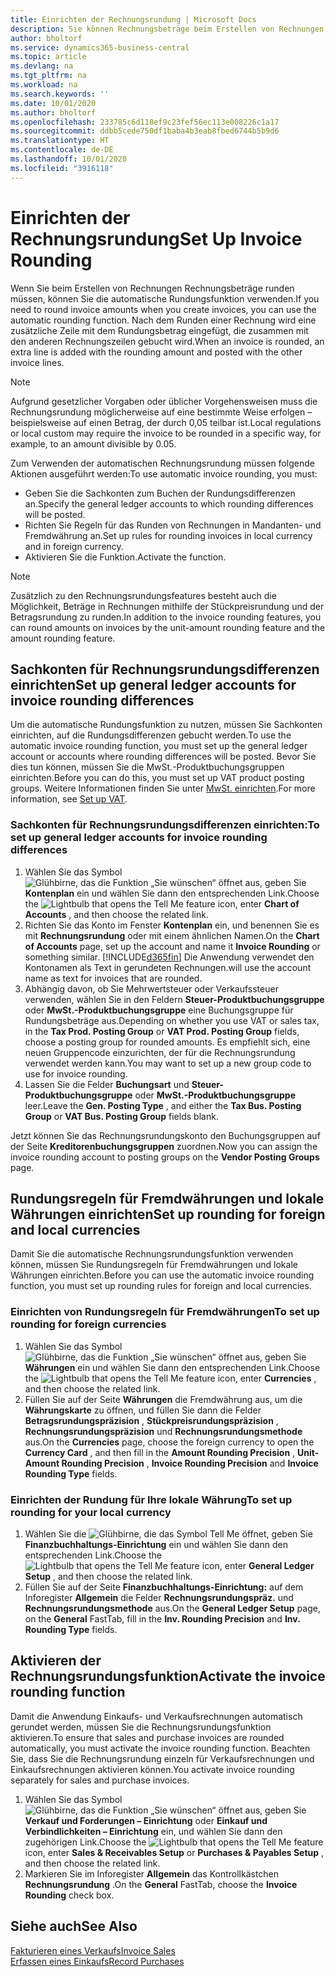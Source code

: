 ```yaml
---
title: Einrichten der Rechnungsrundung | Microsoft Docs
description: Sie können Rechnungsbeträge beim Erstellen von Rechnungen runden. Darüber hinaus muss die Rechnungsrundung möglicherweise aufgrund lokaler Vorgaben oder üblicher Vorgehensweisenauf eine bestimmte Weise erfolgen – beispielsweise auf einen Betrag, der durch 0,05 teilbar ist.
author: bholtorf
ms.service: dynamics365-business-central
ms.topic: article
ms.devlang: na
ms.tgt_pltfrm: na
ms.workload: na
ms.search.keywords: ''
ms.date: 10/01/2020
ms.author: bholtorf
ms.openlocfilehash: 233785c6d118ef9c23fef56ec113e008226c1a17
ms.sourcegitcommit: ddbb5cede750df1baba4b3eab8fbed6744b5b9d6
ms.translationtype: HT
ms.contentlocale: de-DE
ms.lasthandoff: 10/01/2020
ms.locfileid: "3916118"
---
```

# <a name="set-up-invoice-rounding"></a><span data-ttu-id="4f15f-104">Einrichten der Rechnungsrundung</span><span class="sxs-lookup"><span data-stu-id="4f15f-104">Set Up Invoice Rounding</span></span>
<span data-ttu-id="4f15f-105">Wenn Sie beim Erstellen von Rechnungen Rechnungsbeträge runden müssen, können Sie die automatische Rundungsfunktion verwenden.</span><span class="sxs-lookup"><span data-stu-id="4f15f-105">If you need to round invoice amounts when you create invoices, you can use the automatic rounding function.</span></span> <span data-ttu-id="4f15f-106">Nach dem Runden einer Rechnung wird eine zusätzliche Zeile mit dem Rundungsbetrag eingefügt, die zusammen mit den anderen Rechnungszeilen gebucht wird.</span><span class="sxs-lookup"><span data-stu-id="4f15f-106">When an invoice is rounded, an extra line is added with the rounding amount and posted with the other invoice lines.</span></span>

> [!NOTE]  
>  <span data-ttu-id="4f15f-107">Aufgrund gesetzlicher Vorgaben oder üblicher Vorgehensweisen muss die Rechnungsrundung möglicherweise auf eine bestimmte Weise erfolgen – beispielsweise auf einen Betrag, der durch 0,05 teilbar ist.</span><span class="sxs-lookup"><span data-stu-id="4f15f-107">Local regulations or local custom may require the invoice to be rounded in a specific way, for example, to an amount divisible by 0.05.</span></span>  

<span data-ttu-id="4f15f-108">Zum Verwenden der automatischen Rechnungsrundung müssen folgende Aktionen ausgeführt werden:</span><span class="sxs-lookup"><span data-stu-id="4f15f-108">To use automatic invoice rounding, you must:</span></span>  

* <span data-ttu-id="4f15f-109">Geben Sie die Sachkonten zum Buchen der Rundungsdifferenzen an.</span><span class="sxs-lookup"><span data-stu-id="4f15f-109">Specify the general ledger accounts to which rounding differences will be posted.</span></span>  
* <span data-ttu-id="4f15f-110">Richten Sie Regeln für das Runden von Rechnungen in Mandanten- und Fremdwährung an.</span><span class="sxs-lookup"><span data-stu-id="4f15f-110">Set up rules for rounding invoices in local currency and in foreign currency.</span></span>  
* <span data-ttu-id="4f15f-111">Aktivieren Sie die Funktion.</span><span class="sxs-lookup"><span data-stu-id="4f15f-111">Activate the function.</span></span>  

> [!NOTE]  
>  <span data-ttu-id="4f15f-112">Zusätzlich zu den Rechnungsrundungsfeatures besteht auch die Möglichkeit, Beträge in Rechnungen mithilfe der Stückpreisrundung und der Betragsrundung zu runden.</span><span class="sxs-lookup"><span data-stu-id="4f15f-112">In addition to the invoice rounding features, you can round amounts on invoices by the unit-amount rounding feature and the amount rounding feature.</span></span>  

## <a name="set-up-general-ledger-accounts-for-invoice-rounding-differences"></a><span data-ttu-id="4f15f-113">Sachkonten für Rechnungsrundungsdifferenzen einrichten</span><span class="sxs-lookup"><span data-stu-id="4f15f-113">Set up general ledger accounts for invoice rounding differences</span></span>
<span data-ttu-id="4f15f-114">Um die automatische Rundungsfunktion zu nutzen, müssen Sie Sachkonten einrichten, auf die Rundungsdifferenzen gebucht werden.</span><span class="sxs-lookup"><span data-stu-id="4f15f-114">To use the automatic invoice rounding function, you must set up the general ledger account or accounts where rounding differences will be posted.</span></span> <span data-ttu-id="4f15f-115">Bevor Sie dies tun können, müssen Sie die MwSt.-Produktbuchungsgruppen einrichten.</span><span class="sxs-lookup"><span data-stu-id="4f15f-115">Before you can do this, you must set up VAT product posting groups.</span></span> <span data-ttu-id="4f15f-116">Weitere Informationen finden Sie unter [MwSt. einrichten](finance-setup-vat.md).</span><span class="sxs-lookup"><span data-stu-id="4f15f-116">For more information, see [Set up VAT](finance-setup-vat.md).</span></span>  

### <a name="to-set-up-general-ledger-accounts-for-invoice-rounding-differences"></a><span data-ttu-id="4f15f-117">Sachkonten für Rechnungsrundungsdifferenzen einrichten:</span><span class="sxs-lookup"><span data-stu-id="4f15f-117">To set up general ledger accounts for invoice rounding differences</span></span>  
1. <span data-ttu-id="4f15f-118">Wählen Sie das Symbol ![Glühbirne, das die Funktion „Sie wünschen“ öffnet](media/ui-search/search_small.png "Was möchten Sie tun?") aus, geben Sie **Kontenplan** ein und wählen Sie dann den entsprechenden Link.</span><span class="sxs-lookup"><span data-stu-id="4f15f-118">Choose the ![Lightbulb that opens the Tell Me feature](media/ui-search/search_small.png "Tell me what you want to do") icon, enter **Chart of Accounts** , and then choose the related link.</span></span>  
2. <span data-ttu-id="4f15f-119">Richten Sie das Konto im Fenster **Kontenplan** ein, und benennen Sie es mit **Rechnungsrundung** oder mit einem ähnlichen Namen.</span><span class="sxs-lookup"><span data-stu-id="4f15f-119">On the **Chart of Accounts** page, set up the account and name it **Invoice Rounding** or something similar.</span></span> [!INCLUDE[d365fin](includes/d365fin_md.md)] <span data-ttu-id="4f15f-120">Die Anwendung verwendet den Kontonamen als Text in gerundeten Rechnungen.</span><span class="sxs-lookup"><span data-stu-id="4f15f-120">will use the account name as text for invoices that are rounded.</span></span>  
3. <span data-ttu-id="4f15f-121">Abhängig davon, ob Sie Mehrwertsteuer oder Verkaufssteuer verwenden, wählen Sie in den Feldern **Steuer-Produktbuchungsgruppe** oder **MwSt.-Produktbuchungsgruppe** eine Buchungsgruppe für Rundungsbeträge aus.</span><span class="sxs-lookup"><span data-stu-id="4f15f-121">Depending on whether you use VAT or sales tax, in the **Tax Prod. Posting Group** or **VAT Prod. Posting Group** fields, choose a posting group for rounded amounts.</span></span> <span data-ttu-id="4f15f-122">Es empfiehlt sich, eine neuen Gruppencode einzurichten, der für die Rechnungsrundung verwendet werden kann.</span><span class="sxs-lookup"><span data-stu-id="4f15f-122">You may want to set up a new group code to use for invoice rounding.</span></span>
4. <span data-ttu-id="4f15f-123">Lassen Sie die Felder **Buchungsart** und **Steuer-Produktbuchungsgruppe** oder **MwSt.-Produktbuchungsgruppe** leer.</span><span class="sxs-lookup"><span data-stu-id="4f15f-123">Leave the **Gen. Posting Type** , and either the **Tax Bus. Posting Group** or **VAT Bus. Posting Group** fields blank.</span></span> <!-- Why do we say to leave these blank, when there are a lot of other fields we also leave blank but don't mention? -->  

<span data-ttu-id="4f15f-124">Jetzt können Sie das Rechnungsrundungskonto den Buchungsgruppen auf der Seite **Kreditorenbuchungsgruppen** zuordnen.</span><span class="sxs-lookup"><span data-stu-id="4f15f-124">Now you can assign the invoice rounding account to posting groups on the **Vendor Posting Groups** page.</span></span>  <!-- Why only the vendor posting groups? -->

## <a name="set-up-rounding-for-foreign-and-local-currencies"></a><span data-ttu-id="4f15f-125">Rundungsregeln für Fremdwährungen und lokale Währungen einrichten</span><span class="sxs-lookup"><span data-stu-id="4f15f-125">Set up rounding for foreign and local currencies</span></span>
<span data-ttu-id="4f15f-126">Damit Sie die automatische Rechnungsrundungsfunktion verwenden können, müssen Sie Rundungsregeln für Fremdwährungen und lokale Währungen einrichten.</span><span class="sxs-lookup"><span data-stu-id="4f15f-126">Before you can use the automatic invoice rounding function, you must set up rounding rules for foreign and local currencies.</span></span>

### <a name="to-set-up-rounding-for-foreign-currencies"></a><span data-ttu-id="4f15f-127">Einrichten von Rundungsregeln für Fremdwährungen</span><span class="sxs-lookup"><span data-stu-id="4f15f-127">To set up rounding for foreign currencies</span></span>  
1. <span data-ttu-id="4f15f-128">Wählen Sie das Symbol ![Glühbirne, das die Funktion „Sie wünschen“ öffnet](media/ui-search/search_small.png "Was möchten Sie tun?") aus, geben Sie **Währungen** ein und wählen Sie dann den entsprechenden Link.</span><span class="sxs-lookup"><span data-stu-id="4f15f-128">Choose the ![Lightbulb that opens the Tell Me feature](media/ui-search/search_small.png "Tell me what you want to do") icon, enter **Currencies** , and then choose the related link.</span></span>  
2. <span data-ttu-id="4f15f-129">Füllen Sie auf der Seite **Währungen** die Fremdwährung aus, um die **Währungskarte** zu öffnen, und füllen Sie dann die Felder **Betragsrundungspräzision** , **Stückpreisrundungspräzision** , **Rechnungsrundungspräzision** und **Rechnungsrundungsmethode** aus.</span><span class="sxs-lookup"><span data-stu-id="4f15f-129">On the **Currencies** page, choose the foreign currency to open the **Currency Card** , and then fill in the **Amount Rounding Precision** , **Unit-Amount Rounding Precision** , **Invoice Rounding Precision** and **Invoice Rounding Type** fields.</span></span>

### <a name="to-set-up-rounding-for-your-local-currency"></a><span data-ttu-id="4f15f-130">Einrichten der Rundung für Ihre lokale Währung</span><span class="sxs-lookup"><span data-stu-id="4f15f-130">To set up rounding for your local currency</span></span>
1. <span data-ttu-id="4f15f-131">Wählen Sie die ![Glühbirne, die das Symbol Tell Me öffnet](media/ui-search/search_small.png "Was möchten Sie tun?"), geben Sie **Finanzbuchhaltungs-Einrichtung** ein und wählen Sie dann den entsprechenden Link.</span><span class="sxs-lookup"><span data-stu-id="4f15f-131">Choose the ![Lightbulb that opens the Tell Me feature](media/ui-search/search_small.png "Tell me what you want to do") icon, enter **General Ledger Setup** , and then choose the related link.</span></span>  
2. <span data-ttu-id="4f15f-132">Füllen Sie auf der Seite **Finanzbuchhaltungs-Einrichtung:** auf dem Inforegister **Allgemein** die Felder **Rechnungsrundungspräz.** und **Rechnungsrundungsmethode** aus.</span><span class="sxs-lookup"><span data-stu-id="4f15f-132">On the **General Ledger Setup** page, on the **General** FastTab, fill in the **Inv. Rounding Precision** and **Inv. Rounding Type** fields.</span></span>  

## <a name="activate-the-invoice-rounding-function"></a><span data-ttu-id="4f15f-133">Aktivieren der Rechnungsrundungsfunktion</span><span class="sxs-lookup"><span data-stu-id="4f15f-133">Activate the invoice rounding function</span></span>  
<span data-ttu-id="4f15f-134">Damit die Anwendung Einkaufs- und Verkaufsrechnungen automatisch gerundet werden, müssen Sie die Rechnungsrundungsfunktion aktivieren.</span><span class="sxs-lookup"><span data-stu-id="4f15f-134">To ensure that sales and purchase invoices are rounded automatically, you must activate the invoice rounding function.</span></span> <span data-ttu-id="4f15f-135">Beachten Sie, dass Sie die Rechnungsrundung einzeln für Verkaufsrechnungen und Einkaufsrechnungen aktivieren können.</span><span class="sxs-lookup"><span data-stu-id="4f15f-135">You activate invoice rounding separately for sales and purchase invoices.</span></span>

1. <span data-ttu-id="4f15f-136">Wählen Sie das Symbol ![Glühbirne, das die Funktion „Sie wünschen“ öffnet](media/ui-search/search_small.png "Was möchten Sie tun?") aus, geben Sie **Verkauf und Forderungen – Einrichtung** oder **Einkauf und Verbindlichkeiten – Einrichtung** ein, und wählen Sie dann den zugehörigen Link.</span><span class="sxs-lookup"><span data-stu-id="4f15f-136">Choose the ![Lightbulb that opens the Tell Me feature](media/ui-search/search_small.png "Tell me what you want to do") icon, enter **Sales & Receivables Setup** or **Purchases & Payables Setup** , and then choose the related link.</span></span>  
2. <span data-ttu-id="4f15f-137">Markieren Sie im Inforegister **Allgemein** das Kontrollkästchen **Rechnungsrundung** .</span><span class="sxs-lookup"><span data-stu-id="4f15f-137">On the **General** FastTab, choose the **Invoice Rounding** check box.</span></span>  

## <a name="see-also"></a><span data-ttu-id="4f15f-138">Siehe auch</span><span class="sxs-lookup"><span data-stu-id="4f15f-138">See Also</span></span>  
[<span data-ttu-id="4f15f-139">Fakturieren eines Verkaufs</span><span class="sxs-lookup"><span data-stu-id="4f15f-139">Invoice Sales</span></span>](sales-how-invoice-sales.md)  
[<span data-ttu-id="4f15f-140">Erfassen eines Einkaufs</span><span class="sxs-lookup"><span data-stu-id="4f15f-140">Record Purchases</span></span>](purchasing-how-record-purchases.md)
